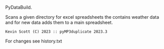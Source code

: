  PyDataBuild.

  Scans a given directory for excel spreadsheets the contains weather data and for
  new data adds them to a main spreadsheet.
    
    
    Kevin Scott (C) 2023 :: pyMP3duplicate 2023.3

For changes see history.txt
